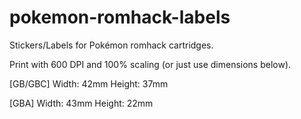 # pokemon-romhack-labels
Stickers/Labels for Pokémon romhack cartridges.

Print with 600 DPI and 100% scaling (or just use dimensions below).

[GB/GBC]
Width: 42mm
Height: 37mm

[GBA]
Width: 43mm
Height: 22mm
